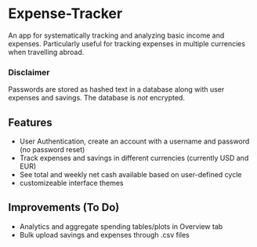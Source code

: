 # Expense-Tracker
An app for systematically tracking and analyzing basic income and expenses. Particularly useful for tracking expenses in multiple currencies when travelling abroad.

### Disclaimer
Passwords are stored as hashed text in a database along with user expenses and savings. The database is *not* encrypted.

## Features
- User Authentication, create an account with a username and password (no password reset)
- Track expenses and savings in different currencies (currently USD and EUR)
- See total and weekly net cash available based on user-defined cycle
- customizeable interface themes

## Improvements (To Do)
- Analytics and aggregate spending tables/plots in Overview tab
- Bulk upload savings and expenses through .csv files
